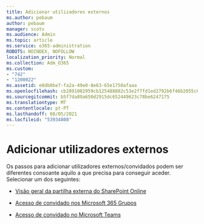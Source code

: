 ```yaml
---
title: Adicionar utilizadores externos
ms.author: pebaum
author: pebaum
manager: scotv
ms.audience: Admin
ms.topic: article
ms.service: o365-administration
ROBOTS: NOINDEX, NOFOLLOW
localization_priority: Normal
ms.collection: Adm_O365
ms.custom:
- "742"
- "1200022"
ms.assetid: e8db0be7-fa2a-49e0-8e63-65e1750afaaa
ms.openlocfilehash: cb2891002959cb125488802c53e2f7fd1ed2792b6f46b2055c0ec046c0bd4e52
ms.sourcegitcommit: b5f7da89a650d2915dc652449623c78be6247175
ms.translationtype: MT
ms.contentlocale: pt-PT
ms.lasthandoff: 08/05/2021
ms.locfileid: "53934808"
---
```

# <a name="adding-external-users"></a>Adicionar utilizadores externos

Os passos para adicionar utilizadores externos/convidados podem ser diferentes consoante aquilo a que precisa para conseguir aceder. Selecionar um dos seguintes:
  
- [Visão geral da partilha externa do SharePoint Online](https://docs.microsoft.com/sharepoint/external-sharing-overview)

- [Acesso de convidado nos Microsoft 365 Grupos](https://support.office.com/article/guest-access-in-office-365-groups-bfc7a840-868f-4fd6-a390-f347bf51aff6)

- [Acesso de convidado no Microsoft Teams](https://docs.microsoft.com/microsoftteams/guest-access-checklist)
